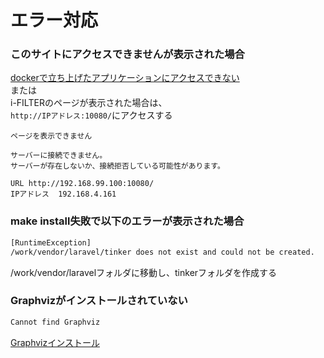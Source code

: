 # エラー対応

### このサイトにアクセスできませんが表示された場合

[dockerで立ち上げたアプリケーションにアクセスできない](https://qiita.com/yukofeb/items/0e6c60f3dd54ae589b41)
<br>
または
<br>
i-FILTERのページが表示された場合は、
<br>
`http://IPアドレス:10080/`にアクセスする

```
ページを表示できません
 
サーバーに接続できません。
サーバーが存在しないか、接続拒否している可能性があります。
 
URL	http://192.168.99.100:10080/
IPアドレス	192.168.4.161 
```

### make install失敗で以下のエラーが表示された場合

```bash
[RuntimeException]
/work/vendor/laravel/tinker does not exist and could not be created.
```

/work/vendor/laravelフォルダに移動し、tinkerフォルダを作成する


### Graphvizがインストールされていない

```bash
Cannot find Graphviz
```
[Graphvizインストール](https://qiita.com/isshi256/items/a04439698525460f36f2#1-graphviz-%E3%82%A4%E3%83%B3%E3%82%B9%E3%83%88%E3%83%BC%E3%83%AB)

